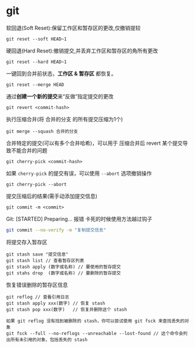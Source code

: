 # git 

软回退(Soft Reset):保留工作区和暂存区的更改,仅撤销提较

```
git reset --soft HEAD~1
```

硬回退(Hard Reset):撤销提交,并丢弃工作区和暂存区的角所有更改

```
git reset --hard HEAD~1
```

一键回到合并前状态，**工作区 & 暂存区** 都恢复。

```
git reset --merge HEAD
```

 通过**创建一个新的提交**来“反做”指定提交的更改 

```
git revert <commit-hash>
```

执行压缩合并(将 合并的分支 的所有提交压缩为1个)

```
git merge --squash 合并的分支
```

 合并特定的提交(可以有多个合并哈希)，可以用于 压缩合并后 revert 某个提交导致不能合并的问题 

```
git cherry-pick <commit-hash>
```

 如果 `cherry-pick` 的提交有误，可以使用 `--abort` 选项撤销操作 

```
git cherry-pick --abort
```

提交压缩后的结果(需手动添加提交信息)

```
git commit -m <commit>
```

Git: [STARTED] Preparing... 报错 卡死的时候使用方法越过钩子

```bash
git commit --no-verify -m "复制提交信息"
```

将提交存入暂存区

```
git stash save "提交信息"
git stash list // 查看暂存区列表
git stash apply (数字或名称) // 要使用的暂存提交
git stahs drop  (数字或名称) // 要删除的暂存提交

```

恢复错误删除的暂存区信息

```
git reflog // 查看引用日志
git stash apply xxx(数字) // 恢复 stash
git stash pop xxx(数字)   // 恢复并删除这个 stash

如果 git reflog 没有找到被删除的 stash，你可以尝试使用 git fsck 来查找丢失的对象
git fsck --full --no-reflogs --unreachable --lost-found // 这个命令会列出所有未引用的对象，包括丢失的 stash
```

